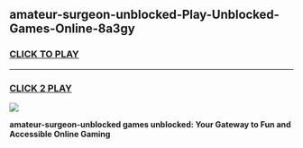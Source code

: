 
## amateur-surgeon-unblocked-Play-Unblocked-Games-Online-8a3gy
<h3>
<a href="https://premium76.site?title=amateur-surgeon-unblocked&ref=25A">CLICK TO PLAY</a></h3>
<hr>

<h3>
<a href="https://premium76.site?title=amateur-surgeon-unblocked&ref=25A">CLICK 2 PLAY</a>
  
</h3>

<a href="https://premium76.site?title=amateur-surgeon-unblocked&ref=25A"><img src="https://clearcache.store/games.png"></a>


**amateur-surgeon-unblocked games unblocked: Your Gateway to Fun and Accessible Online Gaming**
